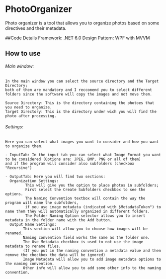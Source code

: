 # PhotoOrganizer
Photo organizer is a tool that allows you to organize photos based on some directives and their metadata.

##Code Details
Framework: .NET 6.0
Design Pattern: WPF with MVVM

## How to use

###### Main window:
    In the main window you can select the source directory and the Target Directory;
    both of them are mandatory and I reccomend you to select different folders since the software will copy the images and not move them.
    
    Source Directory: This is the directory containing the photoes that you need to organize.
    Target Directory: This is the directory under wich you will find the photo after processing.
    
###### Settings:
    Here you can select what images you want to consider and how you want to organize them.

    - InputTab: In the input tab you can select what Image Format you want to be considered (Options are: JPEG, BMP, PNG or all of them) 
    and if the program will consider also subfolders (checkbox "Recursive")

    - OutputTab: Here you will find two sections:
      Organization Settings:
             This will give you the option to place photos in subfolders; 
             First select the Create Subfolders checkbox to see the options.                             
             The Naming Convention textbox will contain the way the program will name the subfolders,
             if you use image metadata (indicated with $MetadataToken") to name them they will automatically organized in different folders.
             The Folder Naming Option selector allows you to insert metadata in the folder name with the Add button.               
      Output Name Settings: 
            This section will allow you to choose how images will be renamed.
            Naming convention field works the same as the folder one.
            The Use Metadata checkbox is used to not use the image metadata to rename files.
            (If you put in the naming convention a metadata value and then remove the checkbox the data will be ignored)                            
            Image Metadata will allow you to add image metadata options to the naming convention.                            
            Other info will allow you to add some other info to the naming convention.
                            
           
